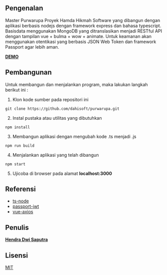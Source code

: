 Pengenalan
----------
Master Purwarupa Proyek Hamda Hikmah Software yang dibangun dengan aplikasi
berbasis nodejs dengan framework express dan bahasa typescript. Basisdata
menggunakan MongoDB yang ditranslasikan menjadi RESTful API dengan tampilan
vue + bulma + wow + animate. Untuk keamanan akan menggunakan otentikasi yang
berbasis JSON Web Token dan framework Passport agar lebih aman.

[__DEMO__](https://purwarupa.herokuapp.com)


Pembangunan
-----------
Untuk membangun dan menjalankan program, maka lakukan langkah berikut ini :
1) Klon kode sumber pada repositori ini
```
git clone https://github.com/dahisoft/purwarupa.git
```
2) Instal pustaka atau utilitas yang dibutuhkan
```
npm install
```
3) Membangun aplikasi dengan mengubah kode .ts menjadi .js
```
npm run build
```
4) Menjalankan aplikasi yang telah dibangun
```
npm start
```
5) Ujicoba di browser pada alamat __localhost:3000__


Referensi
---------
- [ts-node](http://brianflove.com/2016/11/08/typescript-2-express-node/)
- [passport-jwt](https://jonathanmh.com/express-passport-json-web-token-jwt-authentication-beginners/)
- [vue-axios](https://alligator.io/vuejs/rest-api-axios/)


Penulis
-------
[__Hendra Dwi Saputra__](mailto:hendra@inbox.lv)


Lisensi
-------
[MIT](http://www.opensource.org/licenses/mit-license.php)
